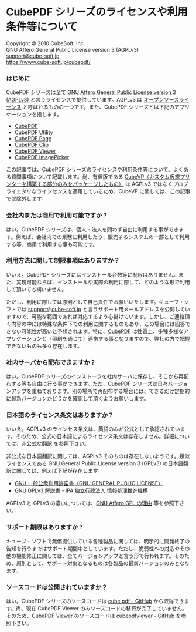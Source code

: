 CubePDF シリーズのライセンスや利用条件等について
====

Copyright © 2010 CubeSoft, Inc.  
GNU Affero General Public License version 3 (AGPLv3)  
support@cube-soft.jp  
https://www.cube-soft.jp/cubepdf/

### はじめに

CubePDF シリーズは全て [GNU Affero General Public License version 3 (AGPLv3)](https://www.gnu.org/licenses/agpl-3.0.ja.html) と言うライセンスで提供しています。AGPLv3 は [オープンソースライセンス](https://ja.wikipedia.org/wiki/オープンソースライセンス) と呼ばれるものの一つです。また、CubePDF シリーズとは下記のアプリケーションを指します。

* [CubePDF](https://www.cube-soft.jp/cubepdf/)
* [CubePDF Utility](https://www.cube-soft.jp/cubepdfutility/)
* [CubePDF Page](https://www.cube-soft.jp/cubepdfpage/)
* [CubePDF Clip](https://clown.cube-soft.jp/entry/2017/03/24/cubepdf-clip-1.0.0)
* [CubePDF Viewer](https://www.cube-soft.jp/cubepdfviewer/)
* [CubePDF ImagePicker](https://www.cube-soft.jp/cubepdfimagepicker/)

この記事では、CubePDF シリーズのライセンスや利用条件等について、よくある質問事項について記載します。尚、有償版である [CubeVP（カスタム仮想プリンターを構築する部分のみをパッケージしたもの）](https://www.cube-soft.jp/cubevp/) は AGPLv3 ではなくプロプライエタリなラインセンスを適用しているため、CubeVP に関しては、この記事では除外します。

### 会社内または商用で利用可能ですか？

はい。CubePDF シリーズは、個人・法人を問わず自由に利用する事ができます。例えば、会社内での業務に利用したり、販売するシステムの一部として利用する等、商用で利用する事も可能です。

### 利用方法に関して制限事項はありますか？

いいえ。CubePDF シリーズにはインストール台数等に制限はありません。また、実現可能ならば、インストールや実際の利用に際して、どのような形で利用して頂いても構いません。

ただし、利用に際しては原則として自己責任でお願いいたします。キューブ・ソフトでは support@cube-soft.jp と言うサポート用メールアドレスを公開していますので、可能な範囲であれば対応するよう心掛けています。しかし、ご連絡頂く内容の中には特殊な条件下での利用に関するものもあり、この場合には回答できない可能性が高いと予想されます。特に、[CubePDF](https://www.cube-soft.jp/cubepdf/) は性質上、多種多様なアプリケーションと（印刷を通じて）連携する事となりますので、弊社の方で把握できないものも多々存在します。

### 社内サーバから配布できますか？

はい。CubePDF シリーズのインストーラを社内サーバに保存し、そこから再配布する等も自由に行う事ができます。ただ、CubePDF シリーズは日々バージョンアップを重ねております。別の場所で再配布する場合には、できるだけ定期的に最新バージョンかどうかを確認して頂くようお願いします。

### 日本語のライセンス条文はありますか？

いいえ。AGPLv3 のラインセス条文は、英語のみが公式として承認されています。そのため、公式の日本語によるライセンス条文は存在しません。詳細については、[非公式な翻訳](https://www.gnu.org/licenses/translations.html) を参照下さい。

非公式な日本語翻訳に関しては、AGPLv3 そのものは存在しないようです。類似ライセンスである GNU General Public License version 3 (GPLv3) の日本語翻訳に関しては、例えば下記が存在します。

* [GNU 一般公衆利用許諾書（GNU GENERAL PUBLIC LICENSE）](http://gpl.mhatta.org/gpl.ja.html)
* [GNU GPLv3 解説書 - IPA 独立行政法人 情報処理推進機構](https://www.ipa.go.jp/osc/license1.html)

AGPLv3 と GPLv3 の違いについては、[GNU Affero GPL の理由](https://www.gnu.org/licenses/why-affero-gpl.html) 等を参照下さい。

### サポート期限はありますか？

キューブ・ソフトで無償提供している各種製品に関しては、明示的に開発終了の告知を行うまではサポート期間中としています。ただし、脆弱性への対応やその他の機能修正に関しては、全てバージョンアップと言う形で行われます。そのため、原則として、サポート対象となるものは各製品の最新バージョンのみとなります。

### ソースコードは公開されていますか？

はい。CubePDF シリーズのソースコードは [cube.pdf - GitHub](https://github.com/cube-soft/cube.pdf) から取得できます。尚、現在 CubePDF Viewer のみソースコードの移行が完了していません。そのため、CubePDF Viewer のソースコードは [cubepdfviewer - GitHub](https://github.com/cube-soft/cubepdfviewer) を参照下さい。
